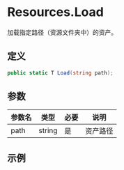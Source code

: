 # Resources.Load

加载指定路径（资源文件夹中）的资产。

## 定义

```csharp
public static T Load(string path);
```

## 参数

| 参数名 | 类型   | 必要 | 说明     |
| ------ | ------ | ---- | -------- |
| path   | string | 是   | 资产路径 |

## 示例

```csharp
```

